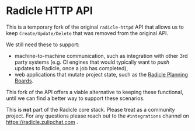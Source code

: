 # Radicle HTTP API

This is a temporary fork of the original `radicle-httpd` API that allows us to keep `Create/Update/Delete` 
that was removed from the original API. 

We still need these to support: 
- machine-to-machine communication, such as integration with other 3rd party systems (e.g. CI engines that would typically want to _push_ updates to Radicle, once a job has completed),
- web applications that mutate project state, such as the [Radicle Planning Boards](https://explorer.radicle.gr/nodes/seed.radicle.gr/rad:z2BdUVZFvHdxRfdtGJQdSH2kyXNM6).

This fork of the API offers a viable alternative to keeping these functional, until we can find a better way to support these scenarios. 

This is **not** part of the Radicle core stack. Please treat as a community project. For any questions please reach out to the `#integrations` channel on https://radicle.zulipchat.com . 